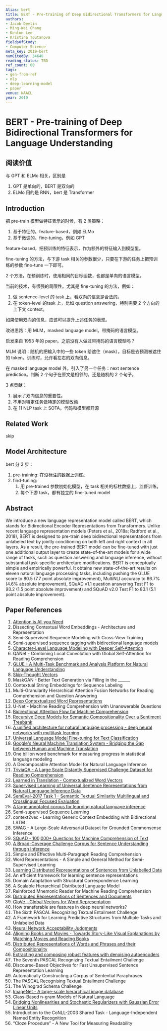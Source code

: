```yaml
---
Alias: bert
title: BERT - Pre-training of Deep Bidirectional Transformers for Language Understanding
authors:
- Jacob Devlin
- Ming-Wei Chang
- Kenton Lee
- Kristina Toutanova
fieldsOfStudy:
- Computer Science
meta_key: 2019-bert
numCitedBy: 34640
reading_status: TBD
ref_count: 60
tags:
- gen-from-ref
- nlp
- deep-learning-model
- paper
venue: NAACL
year: 2019
---
```


# BERT - Pre-training of Deep Bidirectional Transformers for Language Understanding

## 阅读价值

与 GPT 和 ELMo 相关，区别是

1. GPT 是单向的，BERT 是双向的
2. ELMo 用的是 RNN，bert 是 Transformer

## Introduction

把 pre-train 模型做特征表示的时候，有 2 类策略：

1. 基于特征的。feature-based，例如 ELMo
2. 基于微调的。fine-tuning，例如 GPT

feature-based，把预训练的特征表示，作为额外的特征输入到模型里。

fine-tuning 的方法，与下游 task 相关的参数很少，只要在下游的任务上把预训练的参数 fine-tune 一下即可。

2 个方法，在预训练时，使用相同的目标函数，也都是单向的语言模型。

当前的技术，有很强的局限性。尤其是 fine-tuning 的方法，例如：

1. 做 sentence-level 的 task 上，看双向的信息是合法的。
2. 在 token-level 的task 上，比如 question answering，特别需要 2 个方向的上下文 context。

如果使用双向的信息，应该可以提升上述任务的表现。

改进思路：用 MLM，masked language model。带掩码的语言模型。

启发来自 1953 年的 paper。之前没有人做过带掩码的语言模型吗？

MLM 说明：随机的把输入中的一些 token 给遮住（mask），目标是去预测被遮住的 token。训练时，允许看左右的双向信息。

在 masked language model 外，引入了另一个任务：next sentence prediction。判断 2 个句子在原文是相邻的，还是随机的 2 个句子。

3 点贡献：

1. 展示了双向信息的重要性。
2. 不用对特定任务做特定的模型改动
3. 在 11 NLP task 上 SOTA，代码和模型都开源

## Related Work

skip

## Model Architecture

bert 分 2 步：

1. pre-training: 在没标注的数据上训练。
2. find-tuning:
	1. 用 pre-trained 参数初始化模型，在 task 相关的标柱数据上，监督训练。
	2. 每个下游 task，都有独立的 fine-tuned model

## Abstract

We introduce a new language representation model called BERT, which stands for Bidirectional Encoder Representations from Transformers. Unlike recent language representation models (Peters et al., 2018a; Radford et al., 2018), BERT is designed to pre-train deep bidirectional representations from unlabeled text by jointly conditioning on both left and right context in all layers. As a result, the pre-trained BERT model can be fine-tuned with just one additional output layer to create state-of-the-art models for a wide range of tasks, such as question answering and language inference, without substantial task-specific architecture modifications. BERT is conceptually simple and empirically powerful. It obtains new state-of-the-art results on eleven natural language processing tasks, including pushing the GLUE score to 80.5 (7.7 point absolute improvement), MultiNLI accuracy to 86.7% (4.6% absolute improvement), SQuAD v1.1 question answering Test F1 to 93.2 (1.5 point absolute improvement) and SQuAD v2.0 Test F1 to 83.1 (5.1 point absolute improvement).

## Paper References

1. [Attention is All you Need](2017-attention-is-all-you-need.md)
2. Dissecting Contextual Word Embeddings - Architecture and Representation
3. Semi-Supervised Sequence Modeling with Cross-View Training
4. Semi-supervised sequence tagging with bidirectional language models
5. [Character-Level Language Modeling with Deeper Self-Attention](2019-character-level-language-modeling-with-deeper-self-attention)
6. QANet - Combining Local Convolution with Global Self-Attention for Reading Comprehension
7. [GLUE - A Multi-Task Benchmark and Analysis Platform for Natural Language Understanding](2018-glue-a-multi-task-benchmark-and-analysis-platform-for-natural-language-understanding)
8. [Skip-Thought Vectors](2015-skip-thought-vectors)
9. MaskGAN - Better Text Generation via Filling in the ______
10. Contextual String Embeddings for Sequence Labeling
11. Multi-Granularity Hierarchical Attention Fusion Networks for Reading Comprehension and Question Answering
12. [Deep Contextualized Word Representations](2018-deep-contextualized-word-representations)
13. U-Net - Machine Reading Comprehension with Unanswerable Questions
14. [Bidirectional Attention Flow for Machine Comprehension](2017-bidirectional-attention-flow-for-machine-comprehension)
15. [Recursive Deep Models for Semantic Compositionality Over a Sentiment Treebank](2013-recursive-deep-models-for-semantic-compositionality-over-a-sentiment-treebank)
16. [A unified architecture for natural language processing - deep neural networks with multitask learning](2008-a-unified-architecture-for-natural-language-processing-deep-neural-networks-with-multitask-learning)
17. [Universal Language Model Fine-tuning for Text Classification](2018-universal-language-model-fine-tuning-for-text-classification)
18. [Google's Neural Machine Translation System - Bridging the Gap between Human and Machine Translation](2016-google-s-neural-machine-translation-system-bridging-the-gap-between-human-and-machine-translation)
19. One billion word benchmark for measuring progress in statistical language modeling
20. A Decomposable Attention Model for Natural Language Inference
21. [TriviaQA - A Large Scale Distantly Supervised Challenge Dataset for Reading Comprehension](2017-triviaqa-a-large-scale-distantly-supervised-challenge-dataset-for-reading-comprehension)
22. [Learned in Translation - Contextualized Word Vectors](2017-learned-in-translation-contextualized-word-vectors)
23. [Supervised Learning of Universal Sentence Representations from Natural Language Inference Data](2017-supervised-learning-of-universal-sentence-representations-from-natural-language-inference-data)
24. [SemEval-2017 Task 1 - Semantic Textual Similarity Multilingual and Crosslingual Focused Evaluation](2017-semeval-2017-task-1-semantic-textual-similarity-multilingual-and-crosslingual-focused-evaluation)
25. [A large annotated corpus for learning natural language inference](2015-a-large-annotated-corpus-for-learning-natural-language-inference)
26. Semi-supervised Sequence Learning
27. context2vec - Learning Generic Context Embedding with Bidirectional LSTM
28. SWAG - A Large-Scale Adversarial Dataset for Grounded Commonsense Inference
29. [SQuAD - 100,000+ Questions for Machine Comprehension of Text](2016-squad-100-000-questions-for-machine-comprehension-of-text)
30. [A Broad-Coverage Challenge Corpus for Sentence Understanding through Inference](2018-a-broad-coverage-challenge-corpus-for-sentence-understanding-through-inference)
31. Simple and Effective Multi-Paragraph Reading Comprehension
32. Word Representations - A Simple and General Method for Semi-Supervised Learning
33. [Learning Distributed Representations of Sentences from Unlabelled Data](2016-learning-distributed-representations-of-sentences-from-unlabelled-data)
34. An efficient framework for learning sentence representations
35. Domain Adaptation with Structural Correspondence Learning
36. A Scalable Hierarchical Distributed Language Model
37. Reinforced Mnemonic Reader for Machine Reading Comprehension
38. [Distributed Representations of Sentences and Documents](2014-distributed-representations-of-sentences-and-documents)
39. [GloVe - Global Vectors for Word Representation](2014-glove-global-vectors-for-word-representation)
40. How transferable are features in deep neural networks?
41. The Sixth PASCAL Recognizing Textual Entailment Challenge
42. A Framework for Learning Predictive Structures from Multiple Tasks and Unlabeled Data
43. [Neural Network Acceptability Judgments](2019-neural-network-acceptability-judgments)
44. [Aligning Books and Movies - Towards Story-Like Visual Explanations by Watching Movies and Reading Books](2015-aligning-books-and-movies-towards-story-like-visual-explanations-by-watching-movies-and-reading-books)
45. [Distributed Representations of Words and Phrases and their Compositionality](2013-distributed-representations-of-words-and-phrases-and-their-compositionality)
46. [Extracting and composing robust features with denoising autoencoders](2008-extracting-and-composing-robust-features-with-denoising-autoencoders)
47. The Seventh PASCAL Recognizing Textual Entailment Challenge
48. Discourse-Based Objectives for Fast Unsupervised Sentence Representation Learning
49. Automatically Constructing a Corpus of Sentential Paraphrases
50. The PASCAL Recognising Textual Entailment Challenge
51. The Winograd Schema Challenge
52. [ImageNet - A large-scale hierarchical image database](2009-imagenet-a-large-scale-hierarchical-image-database)
53. Class-Based n-gram Models of Natural Language
54. [Bridging Nonlinearities and Stochastic Regularizers with Gaussian Error Linear Units](2016-bridging-nonlinearities-and-stochastic-regularizers-with-gaussian-error-linear-units)
55. Introduction to the CoNLL-2003 Shared Task - Language-Independent Named Entity Recognition
56. “Cloze Procedure” - A New Tool for Measuring Readability
